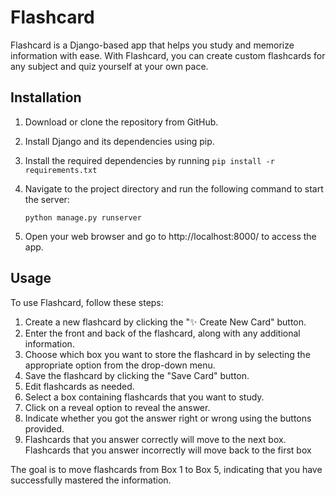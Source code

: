 # Flashcard
Flashcard is a Django-based app that helps you study and memorize information with ease. With Flashcard, you can create custom flashcards for any subject and quiz yourself at your own pace.

## Installation
1. Download or clone the repository from GitHub.
2. Install Django and its dependencies using pip.
3. Install the required dependencies by running `pip install -r requirements.txt`
4. Navigate to the project directory and run the following command to start the server:

   `python manage.py runserver`

4. Open your web browser and go to http://localhost:8000/ to access the app.

## Usage
To use Flashcard, follow these steps:

1. Create a new flashcard by clicking the "✨ Create New Card" button.
2. Enter the front and back of the flashcard, along with any additional information.
3. Choose which box you want to store the flashcard in by selecting the appropriate option from the drop-down menu.
4. Save the flashcard by clicking the "Save Card" button.
5. Edit flashcards as needed.
6. Select a box containing flashcards that you want to study.
7. Click on a reveal option to reveal the answer.
8. Indicate whether you got the answer right or wrong using the buttons provided.
9. Flashcards that you answer correctly will move to the next box. Flashcards that you answer incorrectly will move back to the first box


The goal is to move flashcards from Box 1 to Box 5, indicating that you have successfully mastered the information.
